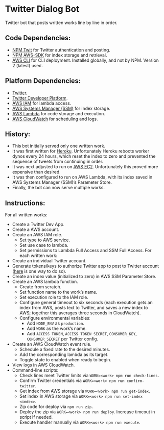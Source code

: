 # Twitter Dialog Bot

Twitter bot that posts written works line by line in order.

## Code Dependencies:
- [NPM Twit](https://www.npmjs.com/package/twit) for Twitter authentication and posting.
- [NPM AWS-SDK](https://www.npmjs.com/package/aws-sdk) for index storage and retrieval.
- [AWS CLI](https://docs.aws.amazon.com/cli/index.html) for CLI deployment. Installed globally, and not by NPM. Version 2 (latest) used.

## Platform Dependencies:
- [Twitter](https://twitter.com/).
- [Twitter Developer Platform](https://developer.twitter.com/en/docs/basics/apps/overview).
- [AWS IAM](https://aws.amazon.com/iam/) for lambda access.
- [AWS Systems Manager (SSM)](https://aws.amazon.com/systems-manager/) for index storage.
- [AWS Lambda](https://aws.amazon.com/lambda/) for code storage and execution.
- [AWS CloudWatch](https://aws.amazon.com/cloudwatch/) for scheduling and logs.

## History:
- This bot initially served only one written work.
- It was first written for [Heroku](https://www.heroku.com/). Unfortunately Heroku reboots worker dynos every 24 hours, which reset the index to zero and prevented the sequence of tweets from continuing in order.
- It was next adjusted to run on [AWS EC2](https://aws.amazon.com/ec2/). Unfortunately this proved more expensive than desired.
- It was then configured to run on AWS Lambda, with its index saved in AWS Systems Manager (SSM)’s Parameter Store.
- Finally, the bot can now serve multiple works.

## Instructions:
For all written works:
- Create a Twitter Dev App.
- Create a AWS account.
- Create an AWS IAM role.
  - Set type to AWS service.
  - Set use case to lambda.
  - Set permissions to Lambda Full Access and SSM Full Access.
For each written work:
- Create an individual Twitter account.
- Generate tokens/keys to authorize Twitter app to post to Twitter account ([here](https://medium.com/geekculture/how-to-create-multiple-bots-with-a-single-twitter-developer-account-529eaba6a576) is one way to do so).
- Create an index value (initialized to zero) in AWS SSM Parameter Store.
- Create an AWS lambda function.
  - Create from scratch.
  - Set function name to the work’s name.
  - Set execution role to the IAM role.
  - Configure general timeout to six seconds (each execution gets an index from AWS, posts text to Twitter, and saves a new index to AWS; together this averages three seconds in CloudWatch).
  - Configure environmental variables:
      - Add `NODE_ENV` as `production`.
      - Add `WORK` as the work’s name.
      - Add `ACCESS_TOKEN`, `ACCESS_TOKEN_SECRET`, `CONSUMER_KEY`, `CONSUMER_SECRET` per Twitter config.
- Create an AWS CloudWatch event rule.
  - Schedule a fixed rate to the desired minutes.
  - Add the corresponding lambda as its target.
  - Toggle state to enabled when ready to begin.
- View logs in AWS CloudWatch.
- Command-line scripts:
    - Check lines meet Twitter limits via `WORK=<work> npm run check-lines`.
    - Confirm Twitter credentials via `WORK=<work> npm run confirm-twitter`.
    - Get index from AWS storage via `WORK=<work> npm run get-index`.
    - Set index in AWS storage via `WORK=<work> npm run set-index <index>`.
    - Zip code for deploy via `npm run zip`.
    - Deploy the zip via `WORK=<work> npm run deploy`. Increase timeout in script if needed.
    - Execute handler manually via `WORK=<work> npm run execute`.
